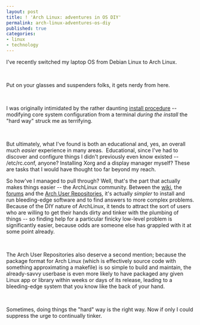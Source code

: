 ```yaml
---
layout: post
title: ! 'Arch Linux: adventures in OS DIY'
permalink: arch-linux-adventures-os-diy
published: true
categories:
- linux
- technology
---
```


I've recently switched my laptop OS from Debian Linux to Arch Linux.

 

Put on your glasses and suspenders folks, it gets nerdy from here.

 

I was originally intimidated by the rather daunting [install
procedure][1] -- modifying core system configuration from a terminal
*during the install* the "hard way" struck me as terrifying.

 

But ultimately, what I've found is both an educational and, yes, an
overall much *easier* experience in many areas.  Educational, since I've
had to discover and configure things I didn't previously even know
existed -- /etc/rc.conf, anyone? Installing Xorg and a display manager
myself? These are tasks that I would have thought too far beyond my
reach.

So how've I managed to pull through? Well, that's the part that actually
makes things easier -- the ArchLinux community. Between the [wiki][2],
the [forums][3] and the [Arch User Repositories][4], it's actually
*simpler* to install and run bleeding-edge software and to find
answers to more complex problems. Because of the DIY nature of
ArchLinux, it tends to attract the sort of users who are willing to get
their hands dirty and tinker with the plumbing of things -- so finding
help for a particular finicky low-level problem is significantly easier,
because odds are someone else has grappled with it at some point
already.

 

The Arch User Repositories also deserve a second mention; because the
package format for Arch Linux (which is effectively source code with
something approximating a makefile) is so simple to build and maintain,
the already-savvy userbase is even more likely to have packaged any
given Linux app or library within weeks or days of its release, leading
to a bleeding-edge system that you know like the back of your hand.

 

Sometimes, doing things the "hard" way is the right way. Now if only I
could suppress the urge to continually tinker.



[1]: https://wiki.archlinux.org/index.php/Beginners'_Guide
[2]: https://wiki.archlinux.org/index.php/Main_Page
[3]: https://bbs.archlinux.org/
[4]: http://aur.archlinux.org/
